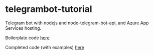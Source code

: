 # telegrambot-tutorial

Telegram bot with nodejs and node-telegram-bot-api, and Azure App Services hosting.

Boilerplate code [here](potateros@173f80c0fd28bee21d4111bf79f9646440a304c5)

Completed code (with examples) [here](potateros@)
